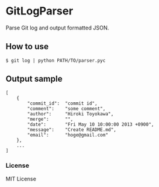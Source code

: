 # GitLogParser

Parse Git log and output formatted JSON.

## How to use
    $ git log | python PATH/TO/parser.pyc

## Output sample

    [
        {
            "commit_id":  "commit id",
            "comment":    "some comment",
            "author":     "Hiroki Toyokawa",
            "merge":      "",
            "date":       "Fri May 10 10:00:00 2013 +0900",
            "message":    "Create README.md",
            "email":      "hoge@gmail.com"
        },
        ...
    ]

### License

MIT License
